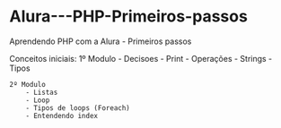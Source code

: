 # Alura---PHP-Primeiros-passos
Aprendendo PHP com a Alura - Primeiros passos

Conceitos iniciais: 
    1º Modulo
        - Decisoes
        - Print
        - Operações 
        - Strings
        - Tipos

    2º Modulo
        - Listas
        - Loop
        - Tipos de loops (Foreach)
        - Entendendo index 
        
